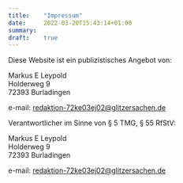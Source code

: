 ```yaml
---
title:    "Impressum"
date:     2022-03-20T15:43:14+01:00
summary:
draft:    true
---
```


Diese Website ist ein publizistisches Angebot von:

Markus E Leypold \
Holderweg 9 \
72393 Burladingen

e-mail: redaktion-72ke03ej02@glitzersachen.de

Verantwortlicher im Sinne von § 5 TMG, § 55 RfStV:

Markus E Leypold \
Holderweg 9 \
72393 Burladingen

e-mail: redaktion-72ke03ej02@glitzersachen.de


